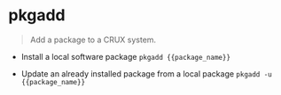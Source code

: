 # pkgadd
> Add a package to a CRUX system.

- Install a local software package
`pkgadd {{package_name}}`

- Update an already installed package from a local package
`pkgadd -u {{package_name}}`
